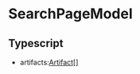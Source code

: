 # SearchPageModel
## Typescript
- artifacts:[Artifact[]](/Docs/src/app/models/artifacts/Artifact.md)